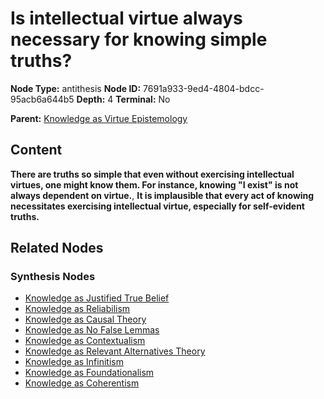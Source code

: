 # Is intellectual virtue always necessary for knowing simple truths?

**Node Type:** antithesis
**Node ID:** 7691a933-9ed4-4804-bdcc-95acb6a644b5
**Depth:** 4
**Terminal:** No

**Parent:** [Knowledge as Virtue Epistemology](knowledge-as-virtue-epistemology-synthesis-4ce64a9e-2f82-4b0b-af1f-0a65350b2ce6.md)

## Content

**There are truths so simple that even without exercising intellectual virtues, one might know them. For instance, knowing "I exist" is not always dependent on virtue.**, **It is implausible that every act of knowing necessitates exercising intellectual virtue, especially for self-evident truths.**

## Related Nodes

### Synthesis Nodes

- [Knowledge as Justified True Belief](knowledge-as-justified-true-belief-synthesis-94fb647f-860a-43f2-ab11-5389b21657aa.md)
- [Knowledge as Reliabilism](knowledge-as-reliabilism-synthesis-69d2a052-6d54-4587-add8-2f4181f240ea.md)
- [Knowledge as Causal Theory](knowledge-as-causal-theory-synthesis-a0c46b96-90d4-4846-8f25-a071b5fa7aea.md)
- [Knowledge as No False Lemmas](knowledge-as-no-false-lemmas-synthesis-29894eda-9fd8-4c2b-88fe-d9ffea0a86da.md)
- [Knowledge as Contextualism](knowledge-as-contextualism-synthesis-e1d2e0de-3b10-4ddc-8dfd-3c88917ca23e.md)
- [Knowledge as Relevant Alternatives Theory](knowledge-as-relevant-alternatives-theory-synthesis-a98bd245-f56a-4917-9209-a4748ae7228a.md)
- [Knowledge as Infinitism](knowledge-as-infinitism-synthesis-040c1d66-da68-475d-99f0-be08cfa511b3.md)
- [Knowledge as Foundationalism](knowledge-as-foundationalism-synthesis-2d0f7fee-7e83-404d-aea1-bb2f3bb943c0.md)
- [Knowledge as Coherentism](knowledge-as-coherentism-synthesis-aa833024-c7f8-4f19-b092-ec5b245f48cd.md)
